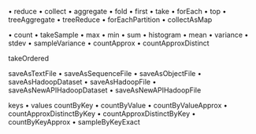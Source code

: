 • reduce
• collect
• aggregate
• fold
• first
• take
• forEach
• top
• treeAggregate
• treeReduce
• forEachPartition
• collectAsMap

• count
• takeSample
• max
• min
• sum
• histogram
• mean
• variance
• stdev
• sampleVariance
• countApprox
• countApproxDistinct

takeOrdered

 saveAsTextFile
• saveAsSequenceFile
• saveAsObjectFile
• saveAsHadoopDataset
• saveAsHadoopFile
• saveAsNewAPIHadoopDataset
• saveAsNewAPIHadoopFile

  keys
• values
countByKey
• countByValue
• countByValueApprox
• countApproxDistinctByKey
• countApproxDistinctByKey
• countByKeyApprox
• sampleByKeyExact

